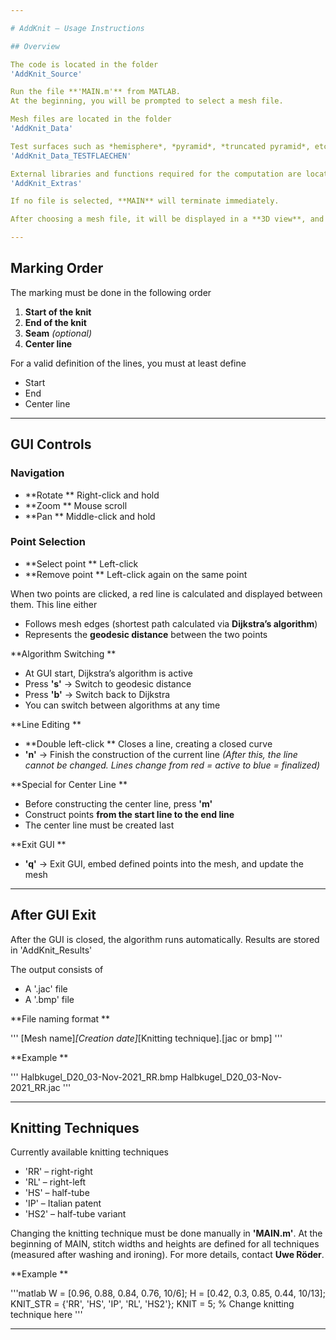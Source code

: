 ```yaml
---

# AddKnit – Usage Instructions

## Overview

The code is located in the folder 
'AddKnit_Source'

Run the file **'MAIN.m'** from MATLAB.
At the beginning, you will be prompted to select a mesh file.

Mesh files are located in the folder 
'AddKnit_Data'

Test surfaces such as *hemisphere*, *pyramid*, *truncated pyramid*, etc., are located in the subfolder 
'AddKnit_Data_TESTFLAECHEN'

External libraries and functions required for the computation are located in 
'AddKnit_Extras'

If no file is selected, **MAIN** will terminate immediately.

After choosing a mesh file, it will be displayed in a **3D view**, and you can start marking points.

---
```


## Marking Order

The marking must be done in the following order 

1. **Start of the knit**
2. **End of the knit**
3. **Seam** *(optional)*
4. **Center line**

For a valid definition of the lines, you must at least define 

* Start
* End
* Center line

---

## GUI Controls

### Navigation

* **Rotate ** Right-click and hold
* **Zoom ** Mouse scroll
* **Pan ** Middle-click and hold

### Point Selection

* **Select point ** Left-click
* **Remove point ** Left-click again on the same point

When two points are clicked, a red line is calculated and displayed between them.
This line either 

* Follows mesh edges (shortest path calculated via **Dijkstra’s algorithm**)
* Represents the **geodesic distance** between the two points

**Algorithm Switching **

* At GUI start, Dijkstra’s algorithm is active
* Press **'s'** → Switch to geodesic distance
* Press **'b'** → Switch back to Dijkstra
* You can switch between algorithms at any time

**Line Editing **

* **Double left-click ** Closes a line, creating a closed curve
* **'n'** → Finish the construction of the current line
  *(After this, the line cannot be changed. Lines change from red = active to blue = finalized)*

**Special for Center Line **

* Before constructing the center line, press **'m'**
* Construct points **from the start line to the end line**
* The center line must be created last

**Exit GUI **

* **'q'** → Exit GUI, embed defined points into the mesh, and update the mesh

---

## After GUI Exit

After the GUI is closed, the algorithm runs automatically.
Results are stored in 
'AddKnit_Results'

The output consists of 

* A '.jac' file
* A '.bmp' file

**File naming format **

'''
[Mesh name]_[Creation date]_[Knitting technique].[jac or bmp]
'''

**Example **

'''
Halbkugel_D20_03-Nov-2021_RR.bmp
Halbkugel_D20_03-Nov-2021_RR.jac
'''

---

## Knitting Techniques

Currently available knitting techniques 

* 'RR' – right-right
* 'RL' – right-left
* 'HS' – half-tube
* 'IP' – Italian patent
* 'HS2' – half-tube variant

Changing the knitting technique must be done manually in **'MAIN.m'**.
At the beginning of MAIN, stitch widths and heights are defined for all techniques (measured after washing and ironing).
For more details, contact **Uwe Röder**.

**Example **

'''matlab
W = [0.96, 0.88, 0.84, 0.76, 10/6];
H = [0.42, 0.3, 0.85, 0.44, 10/13];
KNIT_STR = {'RR', 'HS', 'IP', 'RL', 'HS2'};
KNIT = 5; % Change knitting technique here
'''

---

